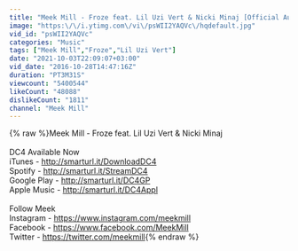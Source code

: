 ```yaml
---
title: "Meek Mill - Froze feat. Lil Uzi Vert & Nicki Minaj [Official Audio]"
image: "https:\/\/i.ytimg.com\/vi\/psWII2YAQVc\/hqdefault.jpg"
vid_id: "psWII2YAQVc"
categories: "Music"
tags: ["Meek Mill","Froze","Lil Uzi Vert"]
date: "2021-10-03T22:09:07+03:00"
vid_date: "2016-10-28T14:47:16Z"
duration: "PT3M31S"
viewcount: "5400544"
likeCount: "48088"
dislikeCount: "1811"
channel: "Meek Mill"
---
```

{% raw %}Meek Mill - Froze feat. Lil Uzi Vert &amp; Nicki Minaj<br /><br />DC4 Available Now<br />iTunes - <a rel="nofollow" target="blank" href="http://smarturl.it/DownloadDC4">http://smarturl.it/DownloadDC4</a><br />Spotify - <a rel="nofollow" target="blank" href="http://smarturl.it/StreamDC4">http://smarturl.it/StreamDC4</a><br />Google Play - <a rel="nofollow" target="blank" href="http://smarturl.it/DC4GP">http://smarturl.it/DC4GP</a><br />Apple Music - <a rel="nofollow" target="blank" href="http://smarturl.it/DC4Appl">http://smarturl.it/DC4Appl</a><br /><br />Follow Meek<br />Instagram - <a rel="nofollow" target="blank" href="https://www.instagram.com/meekmill">https://www.instagram.com/meekmill</a><br />Facebook - <a rel="nofollow" target="blank" href="https://www.facebook.com/MeekMill">https://www.facebook.com/MeekMill</a><br />Twitter - <a rel="nofollow" target="blank" href="https://twitter.com/meekmill">https://twitter.com/meekmill</a>{% endraw %}

